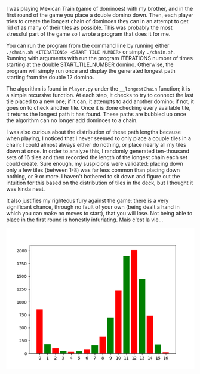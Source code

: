 I was playing Mexican Train (game of dominoes) with my brother, and in the first round of the game you place a double domino down. Then, each player tries to create the longest chain of dominoes they can in an attempt to get rid of as many of their tiles as possible. This was probably the most stressful part of the game so I wrote a program that does it for me.

You can run the program from the command line by running either `./chain.sh <ITERATIONS> <START TILE NUMBER>` or simply `./chain.sh`. Running with arguments with run the program ITERATIONS number of times starting at the double START_TILE_NUMBER domino. Otherwise, the program will simply run once and display the generated longest path starting from the double 12 domino.

The algorithm is found in `Player.py` under the `__longestChain` function; it is a simple recursive function. At each step, it checks to try to connect the last tile placed to a new one; if it can, it attempts to add another domino; if not, it goes on to check another tile. Once it is done checking every available tile, it returns the longest path it has found. These paths are bubbled up once the algorithm can no longer add dominoes to a chain.

I was also curious about the distribution of these path lengths because when playing, I noticed that I never seemed to only place a couple tiles in a chain: I could almost always either do nothing, or place nearly all my tiles down at once. In order to analyze this, I randomly generated ten-thousand sets of 16 tiles and then recorded the length of the longest chain each set could create. Sure enough, my suspicions were validated: placing down only a few tiles (between 1-8) was far less common than placing down nothing, or 9 or more. I haven't bothered to sit down and figure out the intuition for this based on the distribution of tiles in the deck, but I thought it was kinda neat.

It also justifies my righteous fury against the game: there is a very significant chance, through no fault of your own (being dealt a hand in which you can make no moves to start), that you will lose. Not being able to place in the first round is honestly infuriating. Mais c'est la vie...

![](distribution.png)
